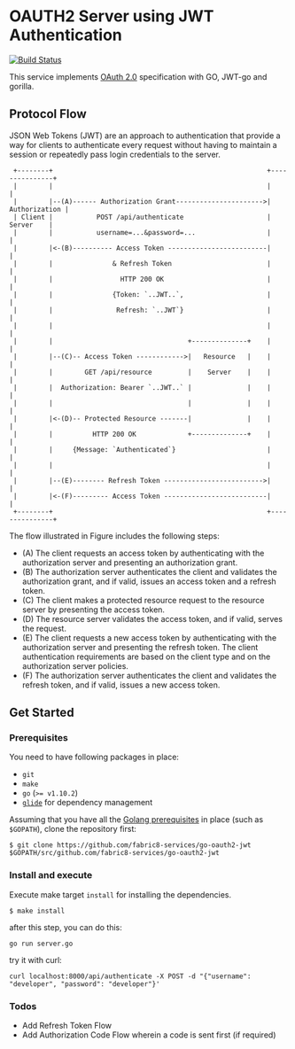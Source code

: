 # OAUTH2 Server using JWT Authentication

[![Build Status](https://travis-ci.org/hemanik/go-oauth2-jwt.svg?branch=master)](https://travis-ci.org/hemanik/go-oauth2-jwt)


This service implements [OAuth 2.0](https://tools.ietf.org/html/rfc6749#section-4.1) specification with GO, JWT-go and gorilla.

## Protocol Flow

JSON Web Tokens (JWT) are an approach to authentication that provide a way for clients to authenticate every request without having to maintain a session or repeatedly pass login credentials to the server.

``` text
 +--------+                                                      +---------------+
 |        |                                                      |               |
 |        |--(A)------ Authorization Grant---------------------->| Authorization |
 | Client |           POST /api/authenticate                     |     Server    |
 |        |           username=...&password=...                  |               | 
 |        |<-(B)---------- Access Token -------------------------|               |
 |        |               & Refresh Token                        |               |
 |        |                 HTTP 200 OK                          |               |         
 |        |               {Token: `..JWT..`,                     |               |
 |        |                Refresh: `..JWT`}                     |               |                    
 |        |                                                      |               |          
 |        |                                  +--------------+    |               |
 |        |--(C)-- Access Token ------------>|   Resource   |    |               |
 |        |        GET /api/resource         |    Server    |    |               |
 |        |  Authorization: Bearer `..JWT..` |              |    |               |          
 |        |                                  |              |    |               |
 |        |<-(D)-- Protected Resource -------|              |    |               |
 |        |          HTTP 200 OK             +--------------+    |               |
 |        |     {Message: `Authenticated`}                       |               |
 |        |                                                      |               |     
 |        |--(E)-------- Refresh Token ------------------------->|               |
 |        |<-(F)--------- Access Token --------------------------|               | 
 +--------+                                                      +---------------+
```

The flow illustrated in Figure includes the following steps:

- (A)  The client requests an access token by authenticating with the authorization server and presenting an authorization 
grant.
- (B)  The authorization server authenticates the client and validates the authorization grant, and if valid, issues an 
access 
token and a refresh token.
- (C)  The client makes a protected resource request to the resource server by presenting the access token.
- (D)  The resource server validates the access token, and if valid, serves the request.
- (E)  The client requests a new access token by authenticating with  the authorization server and presenting the refresh 
token.  The client authentication requirements are based on the client type and on the authorization server policies.
- (F)  The authorization server authenticates the client and validates the refresh token, and if valid, issues a new access 
token.

## Get Started

### Prerequisites

You need to have following packages in place:

* `git`
* `make`
* `go` (`>= v1.10.2`)
* [`glide`](https://github.com/Masterminds/glide) for dependency management

Assuming that you have all the [Golang prerequisites](https://golang.org/doc/install) in place (such as `$GOPATH`), clone the repository first:


```language: shell
$ git clone https://github.com/fabric8-services/go-oauth2-jwt $GOPATH/src/github.com/fabric8-services/go-oauth2-jwt
```

### Install and execute

Execute make target `install` for installing the dependencies.
  ```language:shell
  $ make install
  ```

after this step, you can do this:
```language: shell
go run server.go
```
try it with curl:

```language:shell
curl localhost:8000/api/authenticate -X POST -d "{"username": "developer", "password": "developer"}'
```

### Todos
- Add Refresh Token Flow
- Add Authorization Code Flow wherein a code is sent first (if required)

